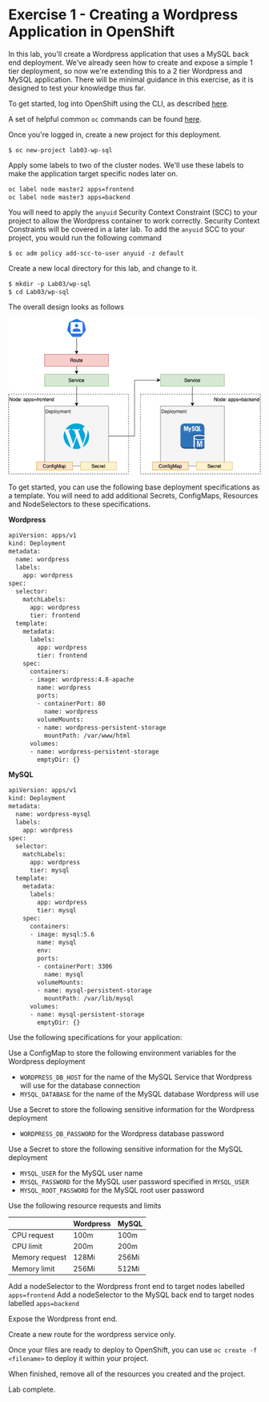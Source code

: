 # Exercise 1 - Creating a Wordpress Application in OpenShift

In this lab, you'll create a Wordpress application that uses a MySQL back end deployment. We've already seen how to create and expose a simple 1 tier deployment, so now we're extending this to a 2 tier Wordpress and MySQL application. There will be minimal guidance in this exercise, as it is designed to test your knowledge thus far.

To get started, log into OpenShift using the CLI, as described [here](../Getting-started/log-in-to-openshift.md).

A set of helpful common `oc` commands can be found [here](../Getting-started/oc-commands.md).

Once you're logged in, create a new project for this deployment.

```
$ oc new-project lab03-wp-sql
```

Apply some labels to two of the cluster nodes. We'll use these labels to make the application target specific nodes later on.

```
oc label node master2 apps=frontend
oc label node master3 apps=backend
```

You will need to apply the `anyuid` Security Context Constraint (SCC) to your project to allow the Wordpress container to work correctly. Security Context Constraints will be covered in a later lab. To add the `anyuid` SCC to your project, you would run the following command

```
$ oc adm policy add-scc-to-user anyuid -z default
```

Create a new local directory for this lab, and change to it.

```
$ mkdir -p Lab03/wp-sql
$ cd Lab03/wp-sql
```

The overall design looks as follows

![](img/wordpress-sql-arch.png)

To get started, you can use the following base deployment specifications as a template. You will need to add additional Secrets, ConfigMaps, Resources and NodeSelectors to these specifications.

**Wordpress**
```
apiVersion: apps/v1
kind: Deployment
metadata:
  name: wordpress
  labels:
    app: wordpress
spec:
  selector:
    matchLabels:
      app: wordpress
      tier: frontend
  template:
    metadata:
      labels:
        app: wordpress
        tier: frontend
    spec:
      containers:
      - image: wordpress:4.8-apache
        name: wordpress
        ports:
        - containerPort: 80
          name: wordpress
        volumeMounts:
        - name: wordpress-persistent-storage
          mountPath: /var/www/html
      volumes:
      - name: wordpress-persistent-storage
        emptyDir: {}
```

**MySQL**
```
apiVersion: apps/v1
kind: Deployment
metadata:
  name: wordpress-mysql
  labels:
    app: wordpress
spec:
  selector:
    matchLabels:
      app: wordpress
      tier: mysql
  template:
    metadata:
      labels:
        app: wordpress
        tier: mysql
    spec:
      containers:
      - image: mysql:5.6
        name: mysql
        env:
        ports:
        - containerPort: 3306
          name: mysql
        volumeMounts:
        - name: mysql-persistent-storage
          mountPath: /var/lib/mysql
      volumes:
      - name: mysql-persistent-storage
        emptyDir: {}
```

Use the following specifications for your application:

Use a ConfigMap to store the following environment variables for the Wordpress deployment
- `WORDPRESS_DB_HOST` for the name of the MySQL Service that Wordpress will use for the database connection
- `MYSQL_DATABASE` for the name of the MySQL database Wordpress will use

Use a Secret to store the following sensitive information for the Wordpress deployment
- `WORDPRESS_DB_PASSWORD` for the Wordpress database password

Use a Secret to store the following sensitive information for the MySQL deployment
- `MYSQL_USER` for the MySQL user name
- `MYSQL_PASSWORD` for the MySQL user password specified in `MYSQL_USER`
- `MYSQL_ROOT_PASSWORD` for the MySQL root user password
  
Use the following resource requests and limits

| | Wordpress | MySQL |
|-| ---|---|
| CPU request | 100m | 100m |
| CPU limit | 200m | 200m |
| Memory request | 128Mi | 256Mi |
| Memory limit | 256Mi | 512Mi |

Add a nodeSelector to the Wordpress front end to target nodes labelled `apps=frontend`
Add a nodeSelector to the MySQL back end to target nodes labelled `apps=backend`

Expose the Wordpress front end.

Create a new route for the wordpress service only.

Once your files are ready to deploy to OpenShift, you can use `oc create -f <filename>` to deploy it within your project.

When finished, remove all of the resources you created and the project.

Lab complete.